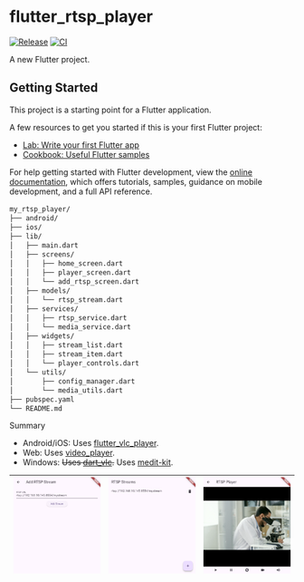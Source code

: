 # flutter_rtsp_player

[![Release](https://img.shields.io/github/v/release/xmaihh/flutter_rtsp_player)](https://github.com/xmaihh/flutter_rtsp_player/releases)
[![CI](https://github.com/xmaihh/flutter_rtsp_player/actions/workflows/ci.yml/badge.svg)](https://github.com/xmaihh/flutter_rtsp_player/actions/)

A new Flutter project.

## Getting Started

This project is a starting point for a Flutter application.

A few resources to get you started if this is your first Flutter project:

- [Lab: Write your first Flutter app](https://docs.flutter.dev/get-started/codelab)
- [Cookbook: Useful Flutter samples](https://docs.flutter.dev/cookbook)

For help getting started with Flutter development, view the
[online documentation](https://docs.flutter.dev/), which offers tutorials,
samples, guidance on mobile development, and a full API reference.


```
my_rtsp_player/
├── android/
├── ios/
├── lib/
│   ├── main.dart
│   ├── screens/
│   │   ├── home_screen.dart
│   │   ├── player_screen.dart
│   │   └── add_rtsp_screen.dart
│   ├── models/
│   │   └── rtsp_stream.dart
│   ├── services/
│   │   ├── rtsp_service.dart
│   │   └── media_service.dart
│   ├── widgets/
│   │   ├── stream_list.dart
│   │   ├── stream_item.dart
│   │   └── player_controls.dart
│   └── utils/
│       ├── config_manager.dart
│       └── media_utils.dart
├── pubspec.yaml
└── README.md
```

Summary
- Android/iOS: Uses [flutter_vlc_player](https://pub.dev/packages/flutter_vlc_player).
- Web: Uses [video_player](https://pub.dev/packages/video_player).
- Windows: ~~Uses [dart_vlc](https://pub.dev/packages/dart_vlc).~~ Uses [medit-kit](https://pub.dev/packages/media_kit).



| ![pic1](docs/screenshot/add_rtsp_screen.png) | ![pic2](docs/screenshot/home_scren.png) | ![pic3](docs/screenshot/player_screen.png) |
|---------------------------------------------|-------------------------------------------|---------------------------------------------|

